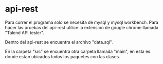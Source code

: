 # api-rest

Para correr el programa solo se necesita de mysql y mysql workbench.
Para hacer las pruebas del api-rest utilice la extension de google chrome llamada "Talend API tester". 

Dentro del api-rest se encuentra el archivo "data.sql".

En la carpeta "src" se encuentra otra carpeta llamada "main", en esta es donde estan ubicados todos los paquetes con las clases. 
